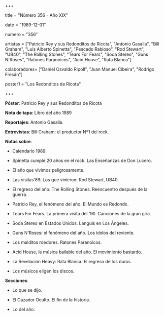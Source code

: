 +++

title = "Número 356 - Año XIX"

date = "1989-12-01"

numero = "356"

artistas = ["Patricio Rey y sus Redonditos de Ricota", "Antonio Gasalla", "Bill Graham", "Luis Alberto Spinetta", "Pescado Rabioso", "Rod Stewart", "UB40", "The Rolling Stones", "Tears For Fears", "Soda Stereo", "Guns N'Roses", "Ratones Paranoicos", "Acid House", "Rata Blanca"]

colaboradores= ["Daniel Osvaldo Ripoll", "Juan Manuel Cibeira", "Rodrigo Fresán"]

poster1 = "Los Redonditos de Ricota"

+++

**Póster**: Patricio Rey y sus Redonditos de Ricota

**Nota de tapa**: Libro del año 1989

**Reportajes**: Antonio Gasalla.

**Entrevistas**: Bill Graham: el productor Nº1 del rock.

**Notas sobre**:

- Calendario 1989.

- Spinetta cumple 20 años en el rock. Las Enseñanzas de Don Lucero.

- El año que vivimos peligrosamente.

- Las visitas'89. Los que vinieron: Rod Stewart, UB40.

- El regreso del año: The Rolling Stones. Reencuentro después de la guerra.

- Patricio Rey, el fenómeno del año. El Mundo es Redondo.

- Tears For Fears. La primera visita del '90. Canciones de la gran gira.

- Soda Stereo en Estados Unidos. Languis en Los Ángeles.

- Guns N'Roses: el fenómeno del año. Los ídolos del reviente.

- Los malditos roedores. Ratones Paranoicos.

- Acid House, la música bailable del año. El movimiento bastardo.

- La Revelación Heavy: Rata Blanca. El regreso de los duros. 

- Los músicos eligen los discos.

**Secciones**:

- Lo que se dijo.

- El Cazador Oculto. El fin de la historia.

- Lo del año. 